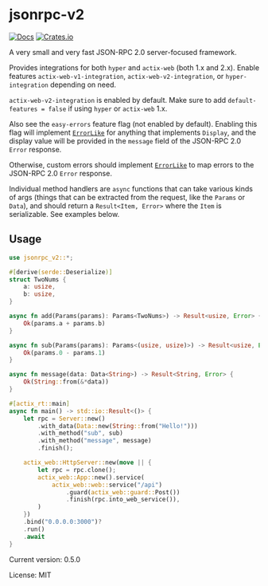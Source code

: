 # jsonrpc-v2

[![Docs](https://docs.rs/jsonrpc-v2/badge.svg)](https://docs.rs/crate/jsonrpc-v2/)
[![Crates.io](https://img.shields.io/crates/v/jsonrpc-v2.svg)](https://crates.io/crates/jsonrpc-v2)

A very small and very fast JSON-RPC 2.0 server-focused framework.

Provides integrations for both `hyper` and `actix-web` (both 1.x and 2.x).
Enable features `actix-web-v1-integration`, `actix-web-v2-integration`, or `hyper-integration` depending on need.

`actix-web-v2-integration` is enabled by default. Make sure to add `default-features = false` if using `hyper` or `actix-web` 1.x.

Also see the `easy-errors` feature flag (not enabled by default). Enabling this flag will implement [`ErrorLike`](trait.ErrorLike.html)
for anything that implements `Display`, and the display value will be provided in the `message` field of the JSON-RPC 2.0 `Error` response.

Otherwise, custom errors should implement [`ErrorLike`](trait.ErrorLike.html) to map errors to the JSON-RPC 2.0 `Error` response.

Individual method handlers are `async` functions that can take various kinds of args (things that can be extracted from the request, like
the `Params` or `Data`), and should return a `Result<Item, Error>` where the `Item` is serializable. See examples below.

## Usage

```rust
use jsonrpc_v2::*;

#[derive(serde::Deserialize)]
struct TwoNums {
    a: usize,
    b: usize,
}

async fn add(Params(params): Params<TwoNums>) -> Result<usize, Error> {
    Ok(params.a + params.b)
}

async fn sub(Params(params): Params<(usize, usize)>) -> Result<usize, Error> {
    Ok(params.0 - params.1)
}

async fn message(data: Data<String>) -> Result<String, Error> {
    Ok(String::from(&*data))
}

#[actix_rt::main]
async fn main() -> std::io::Result<()> {
    let rpc = Server::new()
        .with_data(Data::new(String::from("Hello!")))
        .with_method("sub", sub)
        .with_method("message", message)
        .finish();

    actix_web::HttpServer::new(move || {
        let rpc = rpc.clone();
        actix_web::App::new().service(
            actix_web::web::service("/api")
                .guard(actix_web::guard::Post())
                .finish(rpc.into_web_service()),
        )
    })
    .bind("0.0.0.0:3000")?
    .run()
    .await
}
```

Current version: 0.5.0

License: MIT
